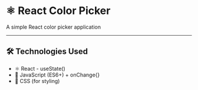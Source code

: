 # ⚛️ React Color Picker

A simple React color picker application

---

## 🛠️ Technologies Used
- ⚛️ React - useState()
- 📜 JavaScript (ES6+) + onChange{}
- 🎨 CSS (for styling)
